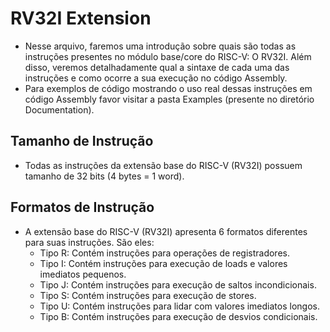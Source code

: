 # RV32I Extension
* Nesse arquivo, faremos uma introdução sobre quais são todas as instruções presentes no módulo base/core do RISC-V: O RV32I. Além disso, veremos detalhadamente qual a sintaxe de cada uma das instruções e como ocorre a sua execução no código Assembly.
* Para exemplos de código mostrando o uso real dessas instruções em código Assembly favor visitar a pasta Examples (presente no diretório Documentation).

## Tamanho de Instrução
* Todas as instruções da extensão base do RISC-V (RV32I) possuem tamanho de 32 bits (4 bytes = 1 word).

## Formatos de Instrução
* A extensão base do RISC-V (RV32I) apresenta 6 formatos diferentes para suas instruções. São eles:
  * Tipo R: Contém instruções para operações de registradores.
  * Tipo I: Contém instruções para execução de loads e valores imediatos pequenos.
  * Tipo J: Contém instruções para execução de saltos incondicionais.
  * Tipo S: Contém instruções para execução de stores.
  * Tipo U: Contém instruções para lidar com valores imediatos longos.
  * Tipo B: Contém instruções para execução de desvios condicionais.
